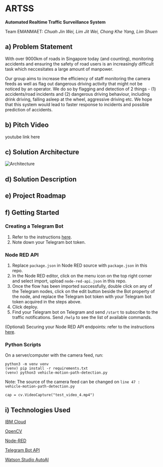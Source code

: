 # ARTSS
**Automated Realtime Traffic Surveillance System**

Team EMANMAET: *Chuah Jin Wei, Lim Jit Wei, Chong Khe Yang, Lim Shuen*

## a) Problem Statement
With over 9000km of roads in Singapore today (and counting), monitoring accidents and ensuring the safety of road users is an increasingly difficult task which neccesitates a large amount of manpower.

Our group aims to increase the efficiency of staff monitoring the camera feeds as well as flag out dangerous driving activity that might not be noticed by an operator. We do so by flagging and detection of 2 things - (1) accidents/road incidents and (2) dangerous driving behaviour, including drink driving, falling asleep at the wheel, aggressive driving etc. We hope that this system would lead to faster response to incidents and possible prediction of accidents.

## b) Pitch Video
youtube link here

## c) Solution Architecture
![Architecture](https://github.com/jitwei98/ARTSS/edit/master/project-architecture.jpg)

## d) Solution Description

## e) Project Roadmap

## f) Getting Started

### Creating a Telegram Bot ###
1. Refer to the instructions [here](https://core.telegram.org/bots#3-how-do-i-create-a-bot).
1. Note down your Telegram bot token.


### Node RED API ###
1. Replace `package.json` in Node RED source with `package.json` in this repo.
1. In the Node RED editor, click on the menu icon on the top right corner and select import, upload `node-red-api.json` in this repo.
1. Once the flow has been imported successfully, double click on any of the Telegram nodes, click on the edit button beside the Bot property of the node, and replace the Telegram bot token with your Telegram bot token acquired in the steps above.
1. Click deploy.
1. Find your Telegram bot on Telegram and send `/start` to subscribe to the traffic notifications. Send `/help` to see the list of available commands.

(Optional) Securing your Node RED API endpoints: refer to the instructions [here](https://nodered.org/docs/user-guide/runtime/securing-node-red#http-node-security).

### Python Scripts ###
On a server/computer with the camera feed, run:
```
python3 -m venv venv
(venv) pip install -r requirements.txt
(venv) python3 vehicle-motion-path-detection.py
```

Note: 
The source of the camera feed can be changed on `line 47 : vehicle-motion-path-detection.py`
```
cap = cv.VideoCapture("test_video_4.mp4")
```

## i) Technologies Used
[IBM Cloud](https://www.ibm.com/sg-en/cloud)

[OpenCV](http://opencv.org/)

[Node-RED](https://nodered.org/)

[Telegram Bot API](https://core.telegram.org/bots/api)

[Watson Studio AutoAI](https://www.ibm.com/sg-en/cloud/watson-studio/autoai)
